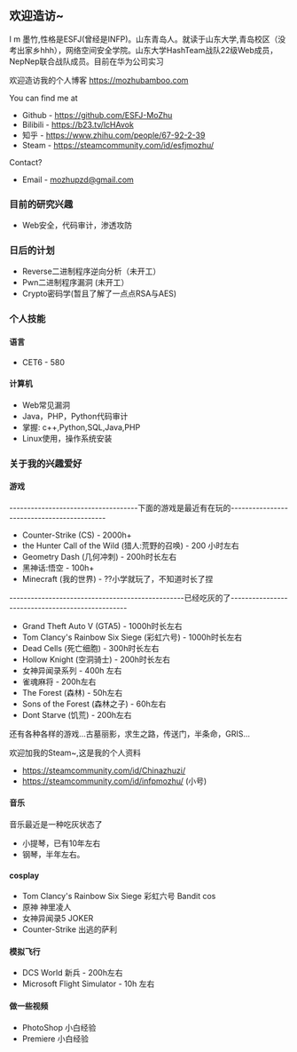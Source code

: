 ## 欢迎造访~

I m 墨竹,性格是ESFJ(曾经是INFP)。山东青岛人。就读于山东大学,青岛校区（没考出家乡hhh），网络空间安全学院。山东大学HashTeam战队22级Web成员，NepNep联合战队成员。目前在华为公司实习



欢迎造访我的个人博客 https://mozhubamboo.com

You can find me at

* Github - https://github.com/ESFJ-MoZhu
* Bilibili  - https://b23.tv/lcHAvok
* 知乎  - https://www.zhihu.com/people/67-92-2-39
* Steam - https://steamcommunity.com/id/esfjmozhu/

Contact?

* Email - mozhupzd@gmail.com

### 目前的研究兴趣

* Web安全，代码审计，渗透攻防

### 日后的计划
* Reverse二进制程序逆向分析（未开工）
* Pwn二进制程序漏洞 (未开工）
* Crypto密码学(暂且了解了一点点RSA与AES)

### 个人技能

#### 语言

* CET6 - 580

#### 计算机

* Web常见漏洞
* Java，PHP，Python代码审计
* 掌握: c++,Python,SQL,Java,PHP
* Linux使用，操作系统安装

### 关于我的兴趣爱好

#### 游戏

------------------------------------下面的游戏是最近有在玩的-------------------------------------------

* Counter-Strike (CS) - 2000h+
* the Hunter Call of the Wild (猎人:荒野的召唤) - 200 小时左右
* Geometry Dash (几何冲刺) - 200h时长左右
* 黑神话:悟空 - 100h+
* Minecraft (我的世界) - ??小学就玩了，不知道时长了捏

-------------------------------------------------已经吃灰的了-------------------------------------------------

* Grand Theft Auto V (GTA5) - 1000h时长左右
* Tom Clancy's Rainbow Six Siege (彩虹六号) - 1000h时长左右
* Dead Cells (死亡细胞) - 300h时长左右
* Hollow Knight (空洞骑士) - 200h时长左右
* 女神异闻录系列 - 400h 左右
* 雀魂麻将 - 200h左右
* The Forest (森林) - 50h左右
* Sons of the Forest (森林之子) - 60h左右
* Dont Starve (饥荒) - 200h左右

还有各种各样的游戏...古墓丽影，求生之路，传送门，半条命，GRIS...

欢迎加我的Steam~,这是我的个人资料

* https://steamcommunity.com/id/Chinazhuzi/
* https://steamcommunity.com/id/infpmozhu/ (小号)

#### 音乐

音乐最近是一种吃灰状态了

* 小提琴，已有10年左右
* 钢琴，半年左右。

#### cosplay

* Tom Clancy's Rainbow Six Siege 彩虹六号 Bandit cos
* 原神 神里凌人
* 女神异闻录5  JOKER
* Counter-Strike  出逃的萨利

#### 模拟飞行

* DCS World 新兵 - 200h左右
* Microsoft Flight Simulator  - 10h 左右


#### 做一些视频

* PhotoShop 小白经验
* Premiere 小白经验



